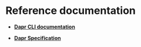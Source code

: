 # Reference documentation


 - **[Dapr CLI documentation](https://github.com/dapr/cli)**


 - **[Dapr Specification](https://github.com/dapr/spec)**